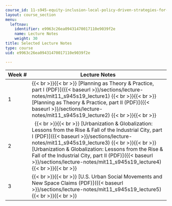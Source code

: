 ```yaml
---
course_id: 11-s945-equity-inclusion-local-policy-driven-strategies-for-economic-development-the-just-city-spring-2019
layout: course_section
menu:
  leftnav:
    identifier: e9963c26ea09431470017110e9039f2e
    name: Lecture Notes
    weight: 30
title: Selected Lecture Notes
type: course
uid: e9963c26ea09431470017110e9039f2e

---
```


| Week # | Lecture Notes |
| --- | --- |
| 1 |  {{< br >}}{{< br >}} [Planning as Theory & Practice, part I (PDF)]({{< baseurl >}}/sections/lecture-notes/mit11_s945s19_lecture1) {{< br >}}{{< br >}} [Planning as Theory & Practice, part II (PDF)]({{< baseurl >}}/sections/lecture-notes/mit11_s945s19_lecture2) {{< br >}}{{< br >}}  |
| 2 |     {{< br >}}{{< br >}} [Urbanization & Globalization: Lessons from the Rise & Fall of the Industrial City, part I (PDF)]({{< baseurl >}}/sections/lecture-notes/mit11_s945s19_lecture3) {{< br >}}{{< br >}} [Urbanization & Globalization: Lessons from the Rise & Fall of the Industrial City, part II (PDF)]({{< baseurl >}}/sections/lecture-notes/mit11_s945s19_lecture4) {{< br >}}{{< br >}}  |
| 3 |  {{< br >}}{{< br >}} [U.S. Urban Social Movements and New Space Claims (PDF)]({{< baseurl >}}/sections/lecture-notes/mit11_s945s19_lecture5) {{< br >}}{{< br >}}